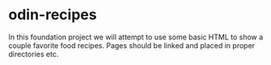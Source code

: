 # odin-recipes

In this foundation project we will attempt to use some basic HTML to show a couple favorite food recipes. Pages should be linked and placed in proper directories etc.
